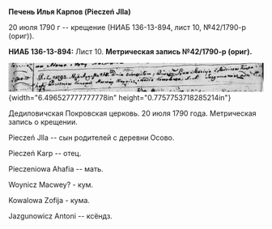 **Печень Илья Карпов (Pieczeń Jlla)**

20 июля 1790 г -- крещение (НИАБ 136-13-894, лист 10, №42/1790-р
(ориг)).

**НИАБ 136-13-894:** Лист 10. **Метрическая запись №42/1790-р (ориг).**

![](./media/84525c8b139a5e8298a03a3d1525201dc3cc0bd8.png){width="6.496527777777778in"
height="0.7757753718285214in"}

Дедиловичская Покровская церковь. 20 июля 1790 года. Метрическая запись
о крещении.

Pieczeń Jlla -- сын родителей с деревни Осово.

Pieczeń Karp -- отец.

Pieczeniowa Ahafia -- мать.

Woynicz Macwey? - кум.

Kowalowa Zofija - кума.

Jazgunowicz Antoni -- ксёндз.
